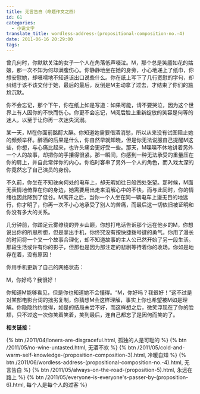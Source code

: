 ```yaml
---
title: 无言告白（命题作文之四）
id: 61
categories:
  - 小说文字
translate_title: wordless-address-(propositional-composition-no.-4)
date: 2011-06-16 20:29:00
tags:
---
```


曾几何时，你默默关注的女子一个人在角落低声啜泣。M，那个总是笑靥如花的姑娘，那一次不知为何却满腹伤心。你静静地坐在她的身旁，小心地递上了纸巾，你想安慰她，却嗫嚅地不知道该出口说些什么。你在纸上写下了几行宽慰的字句，却纠结于该不该交付于她，最后的最后，反倒是M主动拿了过去，才结束了你们的尴尬沉默。

你不会忘记，那个下午，你在纸上如是写道：如果可能，请不要哭泣，因为这个世界上有人因你的不快而伤心。你更不会忘记，M阅后脸上重新绽放的笑容是何等的迷人，以至于让你再一次迷失沉溺。

某一天，M在你面前酩酊大醉。你知道她需要借酒消愁，所以从来没有试图阻止她的频频举杯。醉酒的后果是什么，你自然早就知晓，但是你无法说服自己提醒M这些，你想，与心痛比起来，也许头痛会更好受一些。那天，M喋喋不休地讲着另外一个人的故事，却把你的手攥得很紧。那一瞬间，你感到一种无法承受的重量压在你的肩上，并自此常伴你的内心。你临时客串了另外一个人的角色，而入戏太深的你竟然忘了自己演员的身份。

不久前，你坐在不知驶向何处的电车上，却无暇如往日般四处张望。那时候，M面无表情地倚靠在你的身边，她需要用出走来消解心中的不快，而与此同时，你的情绪也因此降到了低谷。M离开之后，当你一个人坐在同一辆电车上漫无目的地远行，你才明了，你再一次不小心地承受了别人的苦痛，而最后这一切依旧被证明和你没有多大的关系。

几分钟前，你踏足云雾缭绕的异乡山巅，你想打电话告诉那个远在他乡的M，你想说出你的所思所想，但是拿出手机，你终究没有按快捷拨号键的勇气。你用了漫长的时间将一个又一个故事合理化，却不知道故事的主人公已然开始了另一段生活。那段生活或许有你的影子，但那也是因为那注定的悲剧等待着你的收场。你如是地存在着，没有原因！

你用手机更新了自己的网络状态：

M，你好吗？我很好！

你知道M能够看见，但是你也知道她不会懂得。“M，你好吗？我很好！”这不过是对某部电影台词的拙劣复制，你猜想M会这样理解，事实上你也希望被M如是理解。你隐隐约约觉得，如是的结局未尝不好，而这样想之后，微笑浮现在了你的脸颊，只不过这一次你笑着笑着，笑到最后，连自己都忘了是因何而笑的了。

**相关链接：**

{% btn /2011/04/loners-are-disgraceful.html, 孤独的人是可耻的 %}
{% btn /2011/05/no-wine-untasted.html, 无酒不欢 %}
{% btn /2011/05/cold-and-warm-self-knowledge-(proposition-composition-3).html, 冷暖自知 %}
{% btn /2011/06/wordless-address-(propositional-composition-no.-4).html, 无言告白 %}
{% btn /2011/05/always-on-the-road-(proposition-5).html, 永远在路上 %}
{% btn /2011/05/everyone-is-everyone's-passer-by-(proposition-6).html, 每个人是每个人的过客 %}